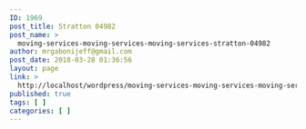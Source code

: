 ```yaml
---
ID: 1969
post_title: Stratton 04982
post_name: >
  moving-services-moving-services-moving-services-stratton-04982
author: mrgabonijeff@gmail.com
post_date: 2018-03-28 01:36:56
layout: page
link: >
  http://localhost/wordpress/moving-services-moving-services-moving-services-stratton-04982/
published: true
tags: [ ]
categories: [ ]
---
```

